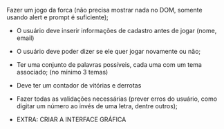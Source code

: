 Fazer um jogo da forca (não precisa mostrar nada no DOM, somente usando alert e prompt é suficiente);
- O usuário deve inserir informações de cadastro antes de jogar (nome, email)
- O usuário deve poder dizer se ele quer jogar novamente ou não;
- Ter uma conjunto de palavras possíveis, cada uma com um tema associado; (no mínimo 3 temas)
- Deve ter um contador de vitórias e derrotas
- Fazer todas as validações necessárias (prever erros do usuário, como digitar um número ao invés de uma letra, dentre outros);

- EXTRA: CRIAR A INTERFACE GRÁFICA
